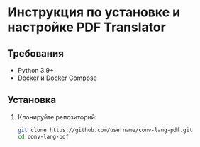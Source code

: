# Инструкция по установке и настройке PDF Translator

## Требования

- Python 3.9+
- Docker и Docker Compose

## Установка

1. Клонируйте репозиторий:
   ```bash
   git clone https://github.com/username/conv-lang-pdf.git
   cd conv-lang-pdf
    ```